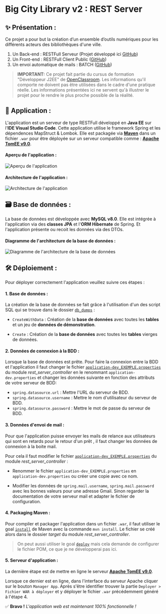 # Big City Library v2 : REST Server

## ✨ Présentation :

Ce projet a pour but la création d’un ensemble d’outils numériques pour les différents acteurs des bibliothèques d'une ville.
1. Un Back-end : RESTFull Serveur (Projet développé ici [GitHub](https://github.com/Coyote-31/big_city_library.rest_server))
2. Un Front-end : RESTFull Client Public ([GitHub](https://github.com/Coyote-31/big_city_library.rest_client_public))
3. Un envoi automatique de mails : BATCH ([GitHub](https://github.com/Coyote-31/batch))

> **IMPORTANT:**
> Ce projet fait partie du cursus de formation "Développeur J2EE" de [OpenClassroom](https://openclassrooms.com/).
> Les informations qu'il comporte ne doivent pas être utilisées dans le cadre d'une pratique réelle.
> Les informations présentées ici ne servent qu'à illustrer le projet pour le rendre le plus proche possible de la réalité.

## 📱 Application :

L'application est un serveur de type RESTFull développé en **Java EE** sur l'**IDE Visual Studio Code**.
Cette application utilise le framework Spring et les dépendences MapStruct & Lombok.
Elle est packagée via **[Maven](https://maven.apache.org/index.html)** dans un fichier `.war` pour être déployée sur un serveur compatible comme : **[Apache TomEE v9.0](https://tomee.apache.org/)**.

#### Aperçu de l'application :

![Aperçu de l'application](https://i.imgur.com/uodji7N.jpg)

#### Architecture de l'application :

![Architecture de l'application](https://i.imgur.com/C0z5X92.png)

## 🗃 Base de données :

La base de données est développée avec **MySQL v8.0**.
Elle est intégrée à l'application via des **classes JPA** et l'**ORM Hibernate** de Spring.
Et l'application présente ou recoit les données via des DTOs.

#### Diagramme de l'architecture de la base de données :

![Diagramme de l'architecture de la base de données](https://i.imgur.com/jrJgCXJ.png)

## 🛠 Déploiement :

Pour déployer correctement l'application veuillez suivre ces étapes :

#### 1. Base de données :

La création de la base de données se fait grâce à l'utilisation d'un des script SQL qui se trouve dans le dossier [`db_dumps`](https://github.com/Coyote-31/big_city_library.rest_server/tree/master/db_dumps) :

- `CreateWithData` :
Création de la **base de données** avec toutes les **tables** et un jeu de **données de démonstration**.

- `Create` :
Création de la **base de données** avec toutes les **tables** vierges de données.

#### 2. Données de connexion à la BDD :

Lorsque la base de données est prête.
Pour faire la connexion entre la BDD et l'application il faut changer le fichier [`application-dev_EXEMPLE.properties`](https://github.com/Coyote-31/big_city_library.rest_server/blob/master/rest_server_controller/src/main/resources/application-dev_EXEMPLE.properties) du module *rest_server_controller* en le renommant `application-dev.properties` et changer les données suivante en fonction des attributs de votre serveur de BDD:
- `spring.datasource.url` : Mettre l'URL du serveur de BDD.
- `spring.datasource.username` : Mettre le nom d'utilisateur du serveur de BDD.
- `spring.datasource.password` : Mettre le mot de passe du serveur de BDD.

#### 3. Données d'envoi de mail :

Pour que l'application puisse envoyer les mails de relance aux utilisateurs qui sont en retards pour le retour d'un prêt , il faut changer les données de connexion à la boite mail.

Pour cela il faut modifier le fichier [`application-dev_EXEMPLE.properties`](https://github.com/Coyote-31/big_city_library.rest_server/blob/master/rest_server_controller/src/main/resources/application-dev_EXEMPLE.properties) du module *rest_server_controller* :

- Renommer le fichier `application-dev_EXEMPLE.properties` en `application-dev.properties` ou créer une copie avec ce nom.

- Modifier les données de `spring.mail.username`, `spring.mail.password` avec les bonnes valeurs pour une adresse Gmail. Sinon regarder la documentation de votre serveur mail et adapter le fichier de configuration.

#### 4. Packaging Maven :

Pour compiler et packager l'application dans un fichier `.war`, il faut utiliser le goal [`install`](https://maven.apache.org/plugins/maven-install-plugin/) de Maven avec la commande `mvn install`. Le fichier se créé alors dans le dossier *target* du module *rest_server_controller*.
> On peut aussi utiliser le goal [`deploy`](https://maven.apache.org/plugins/maven-deploy-plugin/) mais cela demande de configurer le fichier POM, ce que je ne développerai pas ici.

#### 5. Serveur d'application :

La dernière étape est de mettre en ligne le serveur **[Apache TomEE v9.0](https://tomee.apache.org/)**.

Lorsque ce dernier est en ligne, dans l'interface du serveur Apache cliquer sur le bouton `Manager App`.
Après s'être identifier trouver la partie `Deployer > Fichier WAR à déployer` et y déployer le fichier `.war` précédemment généré à l'étape 4.

✅ **Bravo !** *L'application web est maintenant 100% fonctionnelle !*
